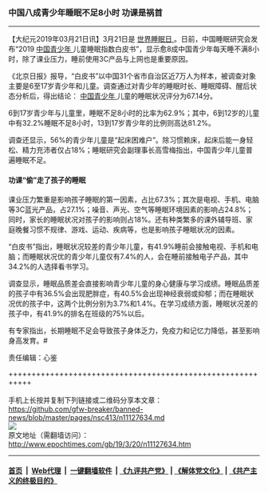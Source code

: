 ### 中国八成青少年睡眠不足8小时 功课是祸首
------------------------

<p>
 【大纪元2019年03月21日讯】3月21日是
 <a href="http://www.epochtimes.com/gb/tag/%E4%B8%96%E7%95%8C%E7%9D%A1%E7%9C%A0%E6%97%A5.html">
  世界睡眠日
 </a>
 。日前，中国睡眠研究会发布“2019
 <a href="http://www.epochtimes.com/gb/tag/%E4%B8%AD%E5%9B%BD%E9%9D%92%E5%B0%91%E5%B9%B4.html">
  中国青少年
 </a>
 儿童睡眠指数白皮书”，显示愈8成中国青少年每天睡不满8小时，除了课业压力，睡前使用3C产品与上网也是重要原因。
</p>
<p>
 《北京日报》报导，“白皮书”以中国31个省市自治区近7万人为样本，被调查对象主要是6至17岁青少年和儿童。调查通过对青少年的睡眠时长、睡眠障碍、醒后状态分析后，得出结论：
 <a href="http://www.epochtimes.com/gb/tag/%E4%B8%AD%E5%9B%BD%E9%9D%92%E5%B0%91%E5%B9%B4.html">
  中国青少年
 </a>
 儿童的睡眠状况评分为67.14分。
</p>
<p>
 6到17岁青少年与儿童里，睡眠不足8小时的比率为62.9%；其中，6到12岁的儿童中有32.2%睡眠不足8小时，13到17岁青少年的比例则高达81.2%。
</p>
<p>
 调查还显示，56%的青少年儿童是“起床困难户”。除习惯赖床，起床后能一身轻松、精力充沛者仅占18%；睡眠研究会副理事长高雪梅指出，中国青少年儿童普遍睡眠不足。
</p>
<h4>
 功课“偷”走了孩子的睡眠
</h4>
<p>
 课业压力繁重是影响孩子睡眠的第一因素，占比67.3%；其次是电视、手机、电脑等3C蓝光产品，占27.1%；噪音、声光、空气等睡眠环境因素的影响占24.8%；同时，家长的睡眠状况对孩子的影响则占18%。还有种类繁多的课外辅导班、家庭晚餐习惯不规律、游戏、运动、疾病等，也是影响孩子睡眠状况的因素。
</p>
<p>
 “白皮书”指出，睡眠状况较差的青少年儿童，有41.9%睡前会接触电视、手机和电脑；而睡眠状况优的青少年儿童仅有7.4%的人，会在睡前接触电子产品，其中34.2%的人选择看书学习。
</p>
<p>
 调查显示，睡眠品质差会直接影响青少年儿童的身心健康与学习成绩。睡眠品质差的孩子中有36.5%会出现肥胖症，有40.5%会出现神经衰弱或抑郁；而在睡眠状况优的孩子中，这两个比例分别为3.7%和1.4%。在学习成绩方面，睡眠状况差的孩子中，有41.9%的排名在班级的75%以后。
</p>
<p>
 有专家指出，长期睡眠不足会导致孩子身体乏力，免疫力和记忆力降低，甚至影响身高发育。#
</p>
<p>
 责任编辑：心鉴
</p>

+++++++++++++++++++++++++++++++++++++++++++++++++++++++++++<br/><br/>
手机上长按并复制下列链接或二维码分享本文章：<br/>
https://github.com/gfw-breaker/banned-news/blob/master/pages/nsc413/n11127634.md <br/>
<a href='https://github.com/gfw-breaker/banned-news/blob/master/pages/nsc413/n11127634.md'><img src='https://github.com/gfw-breaker/banned-news/blob/master/pages/nsc413/n11127634.md.png'/></a> <br/>
原文地址（需翻墙访问）：http://www.epochtimes.com/gb/19/3/20/n11127634.htm


------------------------
#### [首页](https://github.com/gfw-breaker/banned-news/blob/master/README.md) &nbsp;|&nbsp; [Web代理](https://github.com/labour-camp/helloworld) &nbsp;|&nbsp; [一键翻墙软件](https://github.com/gfw-breaker/nogfw/blob/master/README.md) &nbsp;| [《九评共产党》](https://github.com/gfw-breaker/9ping.md/blob/master/README.md#九评之一评共产党是什么) | [《解体党文化》](https://github.com/gfw-breaker/jtdwh.md/blob/master/README.md) | [《共产主义的终极目的》](https://github.com/gfw-breaker/gczydzjmd.md/blob/master/README.md)

